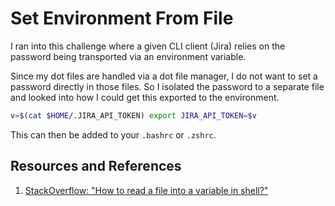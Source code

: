 # Set Environment From File

I ran into this challenge where a given CLI client (Jira) relies on the password being transported via an environment variable.

Since my dot files are handled via a dot file manager, I do not want to set a password directly in those files. So I isolated the password to a separate file and looked into how I could get this exported to the environment.

```zsh
v=$(cat $HOME/.JIRA_API_TOKEN) export JIRA_API_TOKEN=$v
```

This can then be added to your `.bashrc` or `.zshrc`.

## Resources and References

1. [StackOverflow: "How to read a file into a variable in shell?"](https://stackoverflow.com/questions/7427262/how-to-read-a-file-into-a-variable-in-shell)
